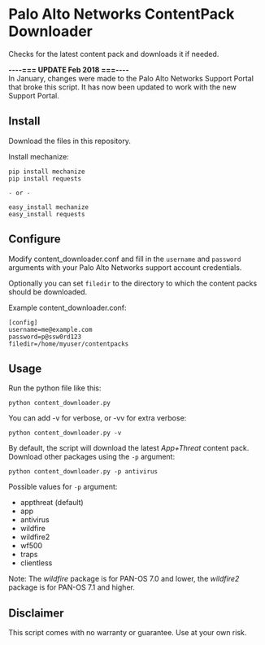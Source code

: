 Palo Alto Networks ContentPack Downloader
=========================================

Checks for the latest content pack and downloads it if needed.

**----=== UPDATE Feb 2018 ===----**  
In January, changes were made to the Palo Alto Networks Support Portal that broke this script. It has now been updated to work with the new Support Portal.

Install
-------

Download the files in this repository.

Install mechanize:

    pip install mechanize
    pip install requests
    
    - or -
    
    easy_install mechanize
    easy_install requests

Configure
---------

Modify content_downloader.conf and fill in the ``username`` and
``password`` arguments with your Palo Alto Networks support
account credentials.

Optionally you can set ``filedir`` to the directory to which the
content packs should be downloaded.

Example content_downloader.conf:

    [config]
    username=me@example.com
    password=p@ssw0rd123
    filedir=/home/myuser/contentpacks

Usage
-----

Run the python file like this:

    python content_downloader.py

You can add -v for verbose, or -vv for extra verbose:

    python content_downloader.py -v

By default, the script will download the latest *App+Threat* content pack.
Download other packages using the `-p` argument:

    python content_downloader.py -p antivirus

Possible values for `-p` argument:

* appthreat (default)
* app
* antivirus
* wildfire
* wildfire2
* wf500
* traps
* clientless

Note: The *wildfire* package is for PAN-OS 7.0 and lower, the *wildfire2*
package is for PAN-OS 7.1 and higher.

Disclaimer
----------

This script comes with no warranty or guarantee. Use at your own risk.
